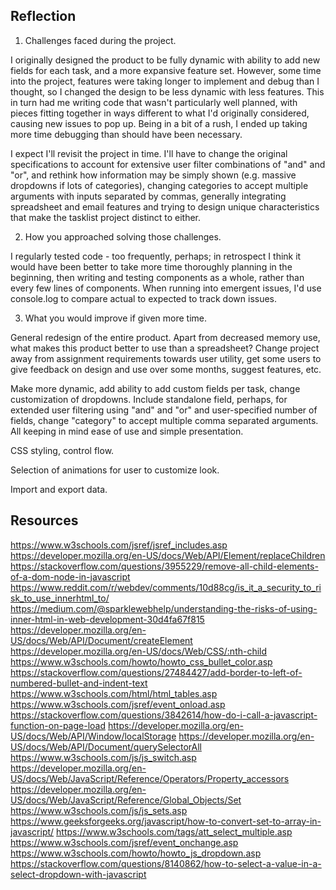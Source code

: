 ## Reflection

1.  Challenges faced during the project.

I originally designed the product to be fully dynamic with ability to add new fields for each task, and a more expansive feature set.  However, some time into the project, features were taking longer to implement and debug than I thought, so I changed the design to be less dynamic with less features.  This in turn had me writing code that wasn't particularly well planned, with pieces fitting together in ways different to what I'd originally considered, causing new issues to pop up.  Being in a bit of a rush, I ended up taking more time debugging than should have been necessary.

I expect I'll revisit the project in time.  I'll have to change the original specifications to account for extensive user filter combinations of "and" and "or", and rethink how information may be simply shown (e.g. massive dropdowns if lots of categories), changing categories to accept multiple arguments with inputs separated by commas, generally integrating spreadsheet and email features and trying to design unique characteristics that make the tasklist project distinct to either.  

2.  How you approached solving those challenges.

I regularly tested code - too frequently, perhaps; in retrospect I think it would have been better to take more time thoroughly planning in the beginning, then writing and testing components as a whole, rather than every few lines of components.  When running into emergent issues, I'd use console.log to compare actual to expected to track down issues.
  
3.  What you would improve if given more time.

General redesign of the entire product.  Apart from decreased memory use, what makes this product better to use than a spreadsheet?  Change project away from assignment requirements towards user utility, get some users to give feedback on design and use over some months, suggest features, etc.

Make more dynamic, add ability to add custom fields per task, change customization of dropdowns.  Include standalone field, perhaps, for extended user filtering using "and" and "or" and user-specified number of fields, change "category" to accept multiple comma separated arguments.  All keeping in mind ease of use and simple presentation.

CSS styling, control flow.

Selection of animations for user to customize look.

Import and export data.

## Resources

https://www.w3schools.com/jsref/jsref_includes.asp
https://developer.mozilla.org/en-US/docs/Web/API/Element/replaceChildren
https://stackoverflow.com/questions/3955229/remove-all-child-elements-of-a-dom-node-in-javascript
https://www.reddit.com/r/webdev/comments/10d88cg/is_it_a_security_to_risk_to_use_innerhtml_to/
https://medium.com/@sparklewebhelp/understanding-the-risks-of-using-inner-html-in-web-development-30d4fa67f815
https://developer.mozilla.org/en-US/docs/Web/API/Document/createElement
https://developer.mozilla.org/en-US/docs/Web/CSS/:nth-child
https://www.w3schools.com/howto/howto_css_bullet_color.asp
https://stackoverflow.com/questions/27484427/add-border-to-left-of-numbered-bullet-and-indent-text
https://www.w3schools.com/html/html_tables.asp
https://www.w3schools.com/jsref/event_onload.asp
https://stackoverflow.com/questions/3842614/how-do-i-call-a-javascript-function-on-page-load
https://developer.mozilla.org/en-US/docs/Web/API/Window/localStorage
https://developer.mozilla.org/en-US/docs/Web/API/Document/querySelectorAll
https://www.w3schools.com/js/js_switch.asp
https://developer.mozilla.org/en-US/docs/Web/JavaScript/Reference/Operators/Property_accessors
https://developer.mozilla.org/en-US/docs/Web/JavaScript/Reference/Global_Objects/Set
https://www.w3schools.com/js/js_sets.asp
https://www.geeksforgeeks.org/javascript/how-to-convert-set-to-array-in-javascript/
https://www.w3schools.com/tags/att_select_multiple.asp
https://www.w3schools.com/jsref/event_onchange.asp
https://www.w3schools.com/howto/howto_js_dropdown.asp
https://stackoverflow.com/questions/8140862/how-to-select-a-value-in-a-select-dropdown-with-javascript
